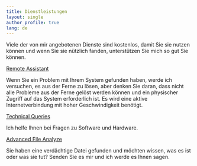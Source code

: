 ```yaml
---
title: Dienstleistungen
layout: single
author_profile: true
lang: de
---
```

Viele der von mir angebotenen Dienste sind kostenlos, damit Sie sie nutzen können und wenn Sie sie nützlich fanden, unterstützen Sie mich so gut Sie können.

[Remote Assistant](/de/services/remote-assistant)

Wenn Sie ein Problem mit Ihrem System gefunden haben, werde ich versuchen, es aus der Ferne zu lösen, aber denken Sie daran, dass nicht alle Probleme aus der Ferne gelöst werden können und ein physischer Zugriff auf das System erforderlich ist.
Es wird eine aktive Internetverbindung mit hoher Geschwindigkeit benötigt.

[Technical Queries](/de/services/technical-queries)

Ich helfe Ihnen bei Fragen zu Software und Hardware.

[Advanced File Analyze](/de/services/file-analyze)

Sie haben eine verdächtige Datei gefunden und möchten wissen, was es ist oder was sie tut? Senden Sie es mir und ich werde es Ihnen sagen.
